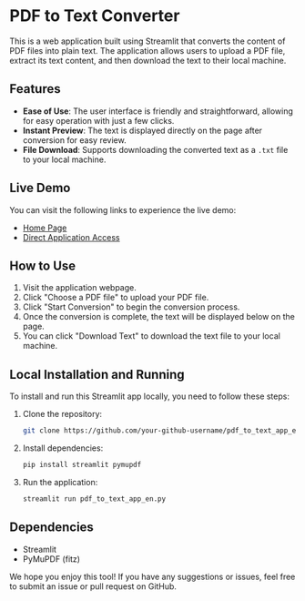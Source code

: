 
# PDF to Text Converter

This is a web application built using Streamlit that converts the content of PDF files into plain text. The application allows users to upload a PDF file, extract its text content, and then download the text to their local machine.

## Features

- **Ease of Use**: The user interface is friendly and straightforward, allowing for easy operation with just a few clicks.
- **Instant Preview**: The text is displayed directly on the page after conversion for easy review.
- **File Download**: Supports downloading the converted text as a `.txt` file to your local machine.

## Live Demo

You can visit the following links to experience the live demo:
- [Home Page](https://pdf.homes)
- [Direct Application Access](https://pdftotext.pdf.homes/)

## How to Use

1. Visit the application webpage.
2. Click "Choose a PDF file" to upload your PDF file.
3. Click "Start Conversion" to begin the conversion process.
4. Once the conversion is complete, the text will be displayed below on the page.
5. You can click "Download Text" to download the text file to your local machine.

## Local Installation and Running

To install and run this Streamlit app locally, you need to follow these steps:

1. Clone the repository:
   ```bash
   git clone https://github.com/your-github-username/pdf_to_text_app_en.git
   ```
2. Install dependencies:
   ```bash
   pip install streamlit pymupdf
   ```
3. Run the application:
   ```bash
   streamlit run pdf_to_text_app_en.py
   ```

## Dependencies

- Streamlit
- PyMuPDF (fitz)

We hope you enjoy this tool! If you have any suggestions or issues, feel free to submit an issue or pull request on GitHub.
